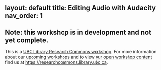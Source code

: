 layout: default
title: Editing Audio with Audacity
nav_order: 1
---
## Note: this workshop is in development and not yet complete.

This is a [UBC Library Research Commons workshop](https://researchcommons.library.ubc.ca). For more information about our [upcoming workshops](https://researchcommons.library.ubc.ca/events/) and to view [our open workshop content](https://researchcommons.library.ubc.ca/oer/) find us at https://researchcommons.library.ubc.ca.
